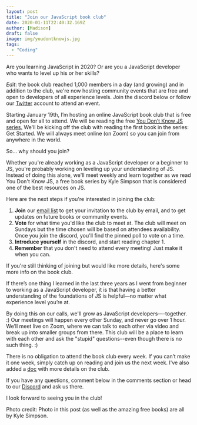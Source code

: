 ```yaml
---
layout: post
title: "Join our JavaScript book club"
date: 2020-01-11T22:40:32.169Z
author: [Madison]
draft: false
image: img/youdontknowjs.jpg
tags:
  - "Coding"
---
```


Are you learning JavaScript in 2020? Or are you a JavaScript developer who wants to level up his or her skills?

*Edit*: the book club reached 1,000 members in a day (and growing) and in addition to the club, we're now hosting community events that are free and open to developers of all experience levels. Join the discord below or follow our [Twitter](https://twitter.com/codebookclub) account to attend an event.

Starting January 19th, I’m hosting an online JavaScript book club that is free and open for all to attend. We will be reading the free [You Don’t Know JS series.](https://github.com/getify/You-Dont-Know-JS) We'll be kicking off the club with reading the first book in the series: Get Started. We will always meet online (on Zoom) so you can join from anywhere in the world.

So... why should you join?

Whether you're already working as a JavaScript developer or a beginner to JS, you're probably working on leveling up your understanding of JS.  Instead of doing this alone, we'll meet weekly and learn together as we read You Don't Know JS, a free book series by Kyle Simpson that is considered one of the best resources on JS.

Here are the next steps if you're interested in joining the club:

1. **Join** our [email list](https://madisonkanna.us14.list-manage.com/subscribe/post?u=323fd92759e9e0b8d4083d008&id=033dfeb98f) to get your invitation to the club by email, and to get updates on future books or community events. 
2. **Vote** for what time you'd like the club to meet at. The club will meet on Sundays but the time chosen will be based on attendees availability. Once you join the discord, you'll find the pinned poll to vote on a time. 
3. **Introduce yourself** in the discord, and start reading chapter 1.
4. **Remember** that you don't need to attend every meeting! Just make it when you can. 

If you're still thinking of joining but would like more details, here's some more info on the book club.

If there’s one thing I learned in the last three years as I went from beginner to working as a JavaScript developer, it is that having a better understanding of the foundations of JS is helpful—no matter what experience level you’re at.

By doing this on our calls, we'll grow as JavaScript developers—-together. :) Our meetings will happen every other Sunday, and never go over 1 hour. We’ll meet live on Zoom, where we can talk to each other via video and break up into smaller groups from there.  This club will be a place to learn with each other and ask the "stupid" questions--even though there is no such thing. :)

There is no obligation to attend the book club every week. If you can’t make it one week, simply catch up on reading and join us the next week. I've also added a [doc](https://docs.google.com/document/d/14_GguylnYG32eN1ufmy8t4Kzr9Qfy-AQ9XgK312DTAk/edit?usp=sharing) with more details on the club.

If you have any questions, comment below in the comments section or head to our [Discord](https://discordapp.com/invite/qh6Rnbq) and ask us there.

I look forward to seeing you in the club!

Photo credit: Photo in this post (as well as the amazing free books) are all by Kyle Simpson.